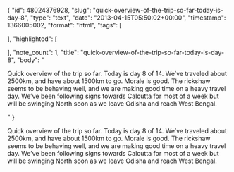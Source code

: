 {
  "id": 48024376928,
  "slug": "quick-overview-of-the-trip-so-far-today-is-day-8",
  "type": "text",
  "date": "2013-04-15T05:50:02+00:00",
  "timestamp": 1366005002,
  "format": "html",
  "tags": [

  ],
  "highlighted": [

  ],
  "note_count": 1,
  "title": "quick-overview-of-the-trip-so-far-today-is-day-8",
  "body": "<p>Quick overview of the trip so far. Today is day 8 of 14. We&rsquo;ve traveled about 2500km,  and have about 1500km to go. Morale is good. The rickshaw seems to be behaving well, and we are making good time on a heavy travel day. We&rsquo;ve been following signs towards Calcutta for most of a week but will be swinging North soon as we leave Odisha and reach West Bengal.</p>"
}

<p>Quick overview of the trip so far. Today is day 8 of 14. We&rsquo;ve traveled about 2500km,  and have about 1500km to go. Morale is good. The rickshaw seems to be behaving well, and we are making good time on a heavy travel day. We&rsquo;ve been following signs towards Calcutta for most of a week but will be swinging North soon as we leave Odisha and reach West Bengal.</p>